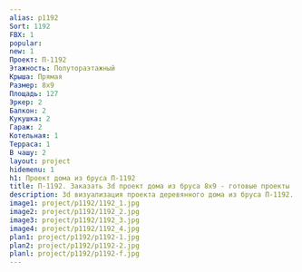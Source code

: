 ```yaml
---
alias: p1192
Sort: 1192
FBX: 1
popular: 
new: 1
Проект: П-1192
Этажность: Полутораэтажный
Крыша: Прямая
Размер: 8х9
Площадь: 127
Эркер: 2
Балкон: 2
Кукушка: 2
Гараж: 2
Котельная: 1
Терраса: 1
В чашу: 2
layout: project
hidemenu: 1
h1: Проект дома из бруса П-1192
title: П-1192. Заказать 3d проект дома из бруса 8х9 - готовые проекты
description: 3d визуализация проекта деревянного дома из бруса П-1192. Площадь 127 м2, размер 8х9. Вы можете внести любые изменения в проект.
image1: project/p1192/1192_1.jpg
image2: project/p1192/1192_2.jpg
image3: project/p1192/1192_3.jpg
image4: project/p1192/1192_4.jpg
plan1: project/p1192/p1192-1.jpg
plan2: project/p1192/p1192-2.jpg
planl: project/p1192/p1192-f.jpg
---
```

